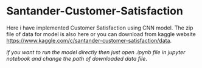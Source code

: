 # Santander-Customer-Satisfaction
Here i have implemented Customer Satisfaction using CNN model. The zip file of data for model is also here or you can download from kaggle website
https://www.kaggle.com/c/santander-customer-satisfaction/data.

 *if you want to run the model directly then just open .ipynb file in jupyter notebook and change the path of downloaded data file*.
